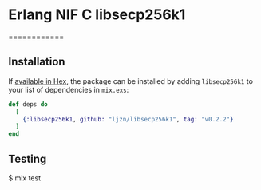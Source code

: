 # Erlang NIF C libsecp256k1

============

Installation
------------
If [available in Hex](https://hex.pm/docs/publish), the package can be installed
by adding `libsecp256k1` to your list of dependencies in `mix.exs`:

```elixir
def deps do
  [
	{:libsecp256k1, github: "ljzn/libsecp256k1", tag: "v0.2.2"}
  ]
end
```

Testing
-------
  $ mix test
